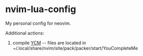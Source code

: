 # nvim-lua-config

My personal config for neovim.

Additional actions:

1. compile [YCM](https://github.com/tabnine/YouCompleteMe) -- files are located in ~/.local/share/nvim/site/pack/packer/start/YouCompleteMe

